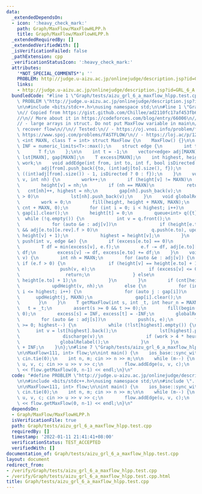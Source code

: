 ```yaml
---
data:
  _extendedDependsOn:
  - icon: ':heavy_check_mark:'
    path: Graph/MaxFlow/MaxFlowHLPP.h
    title: Graph/MaxFlow/MaxFlowHLPP.h
  _extendedRequiredBy: []
  _extendedVerifiedWith: []
  _isVerificationFailed: false
  _pathExtension: cpp
  _verificationStatusIcon: ':heavy_check_mark:'
  attributes:
    '*NOT_SPECIAL_COMMENTS*': ''
    PROBLEM: http://judge.u-aizu.ac.jp/onlinejudge/description.jsp?id=GRL_6_A
    links:
    - http://judge.u-aizu.ac.jp/onlinejudge/description.jsp?id=GRL_6_A
  bundledCode: "#line 1 \"Graph/tests/aizu_grl_6_a_maxflow_hlpp.test.cpp\"\n#define\
    \ PROBLEM \"http://judge.u-aizu.ac.jp/onlinejudge/description.jsp?id=GRL_6_A\"\
    \n\n#include <bits/stdc++.h>\nusing namespace std;\n\n#line 1 \"Graph/MaxFlow/MaxFlowHLPP.h\"\
    \n// Copied from https://gist.github.com/Chillee/ad2110fc17af453fb6fc3357a78cfd28\n\
    //\n// More about it in https://codeforces.com/blog/entry/66006\n//\n// Notes:\n\
    // - large arrays in struct. Do not put MaxFlow variable in main\n// - cannot\
    \ recover flow\n//\n// Tested:\n// - https://oj.vnoi.info/problem/fflow\n// -\
    \ https://www.spoj.com/problems/FASTFLOW/\n// - https://loj.ac/p/127\n\ntemplate\
    \ <int MAXN, class T = int> struct MaxFlow {\n    MaxFlow() {}\n\n    const T\
    \ INF = numeric_limits<T>::max();\n    struct edge {\n        int to, rev;\n \
    \       T f;\n    };\n\n    int t = -1;\n    vector<edge> adj[MAXN];\n    vector<int>\
    \ lst[MAXN], gap[MAXN];\n    T excess[MAXN];\n    int highest, height[MAXN], cnt[MAXN],\
    \ work;\n    void addEdge(int from, int to, int f, bool isDirected = true) {\n\
    \        adj[from].push_back({to, (int)adj[to].size(), f});\n        adj[to].push_back({from,\
    \ ((int)adj[from].size()) - 1, isDirected ? 0 : f});\n    }\n    void updHeight(int\
    \ v, int nh) {\n        work++;\n        if (height[v] != MAXN)\n            cnt[height[v]]--;\n\
    \        height[v] = nh;\n        if (nh == MAXN)\n            return;\n     \
    \   cnt[nh]++, highest = nh;\n        gap[nh].push_back(v);\n        if (excess[v]\
    \ > 0)\n            lst[nh].push_back(v);\n    }\n    void globalRelabel() {\n\
    \        work = 0;\n        fill(height, height + MAXN, MAXN);\n        fill(cnt,\
    \ cnt + MAXN, 0);\n        for (int i = 0; i < highest; i++)\n            lst[i].clear(),\
    \ gap[i].clear();\n        height[t] = 0;\n        queue<int> q({t});\n      \
    \  while (!q.empty()) {\n            int v = q.front();\n            q.pop();\n\
    \            for (auto &e : adj[v])\n                if (height[e.to] == MAXN\
    \ && adj[e.to][e.rev].f > 0)\n                    q.push(e.to), updHeight(e.to,\
    \ height[v] + 1);\n            highest = height[v];\n        }\n    }\n    void\
    \ push(int v, edge &e) {\n        if (excess[e.to] == 0)\n            lst[height[e.to]].push_back(e.to);\n\
    \        T df = min(excess[v], e.f);\n        e.f -= df, adj[e.to][e.rev].f +=\
    \ df;\n        excess[v] -= df, excess[e.to] += df;\n    }\n    void discharge(int\
    \ v) {\n        int nh = MAXN;\n        for (auto &e : adj[v]) {\n           \
    \ if (e.f > 0) {\n                if (height[v] == height[e.to] + 1) {\n     \
    \               push(v, e);\n                    if (excess[v] <= 0)\n       \
    \                 return;\n                } else\n                    nh = min(nh,\
    \ height[e.to] + 1);\n            }\n        }\n        if (cnt[height[v]] > 1)\n\
    \            updHeight(v, nh);\n        else {\n            for (int i = height[v];\
    \ i <= highest; i++) {\n                for (auto j : gap[i])\n              \
    \      updHeight(j, MAXN);\n                gap[i].clear();\n            }\n \
    \       }\n    }\n    T getMaxFlow(int s, int _t, int heur_n = MAXN) {\n     \
    \   t = _t;\n        assert(s >= 0 && t >= 0);\n        fill(begin(excess), end(excess),\
    \ 0);\n        excess[s] = INF, excess[t] = -INF;\n        globalRelabel();\n\
    \        for (auto &e : adj[s])\n            push(s, e);\n        for (; highest\
    \ >= 0; highest--) {\n            while (!lst[highest].empty()) {\n          \
    \      int v = lst[highest].back();\n                lst[highest].pop_back();\n\
    \                discharge(v);\n                if (work > 4 * heur_n)\n     \
    \               globalRelabel();\n            }\n        }\n        return excess[t]\
    \ + INF;\n    }\n};\n#line 7 \"Graph/tests/aizu_grl_6_a_maxflow_hlpp.test.cpp\"\
    \n\nMaxFlow<111, int> flow;\n\nint main() {\n    ios_base::sync_with_stdio(0);\
    \ cin.tie(0);\n    int n, m; cin >> n >> m;\n\n    while (m--) {\n        int\
    \ u, v, c; cin >> u >> v >> c;\n        flow.addEdge(u, v, c);\n    }\n    cout\
    \ << flow.getMaxFlow(0, n-1) << endl;\n}\n"
  code: "#define PROBLEM \"http://judge.u-aizu.ac.jp/onlinejudge/description.jsp?id=GRL_6_A\"\
    \n\n#include <bits/stdc++.h>\nusing namespace std;\n\n#include \"../MaxFlow/MaxFlowHLPP.h\"\
    \n\nMaxFlow<111, int> flow;\n\nint main() {\n    ios_base::sync_with_stdio(0);\
    \ cin.tie(0);\n    int n, m; cin >> n >> m;\n\n    while (m--) {\n        int\
    \ u, v, c; cin >> u >> v >> c;\n        flow.addEdge(u, v, c);\n    }\n    cout\
    \ << flow.getMaxFlow(0, n-1) << endl;\n}\n"
  dependsOn:
  - Graph/MaxFlow/MaxFlowHLPP.h
  isVerificationFile: true
  path: Graph/tests/aizu_grl_6_a_maxflow_hlpp.test.cpp
  requiredBy: []
  timestamp: '2022-01-11 21:41:41+08:00'
  verificationStatus: TEST_ACCEPTED
  verifiedWith: []
documentation_of: Graph/tests/aizu_grl_6_a_maxflow_hlpp.test.cpp
layout: document
redirect_from:
- /verify/Graph/tests/aizu_grl_6_a_maxflow_hlpp.test.cpp
- /verify/Graph/tests/aizu_grl_6_a_maxflow_hlpp.test.cpp.html
title: Graph/tests/aizu_grl_6_a_maxflow_hlpp.test.cpp
---
```

